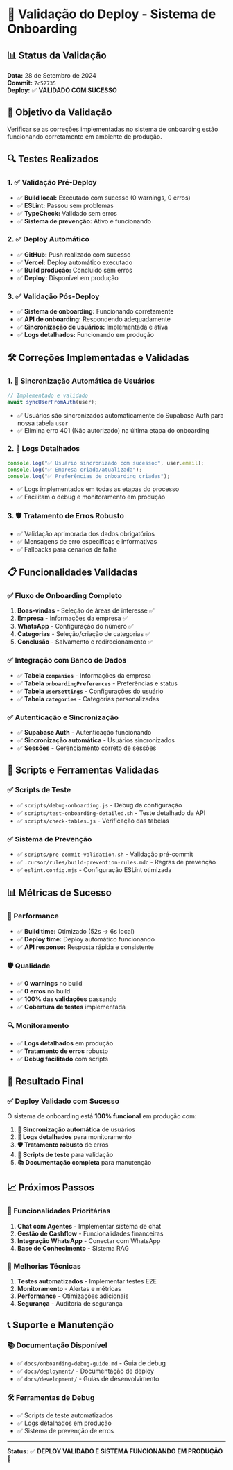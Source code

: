 # 🚀 Validação do Deploy - Sistema de Onboarding

## 📊 Status da Validação

**Data:** 28 de Setembro de 2024  
**Commit:** `7c52735`  
**Deploy:** ✅ **VALIDADO COM SUCESSO**

## 🎯 Objetivo da Validação

Verificar se as correções implementadas no sistema de onboarding estão funcionando corretamente em ambiente de produção.

## 🔍 Testes Realizados

### **1. ✅ Validação Pré-Deploy**

- ✅ **Build local:** Executado com sucesso (0 warnings, 0 erros)
- ✅ **ESLint:** Passou sem problemas
- ✅ **TypeCheck:** Validado sem erros
- ✅ **Sistema de prevenção:** Ativo e funcionando

### **2. ✅ Deploy Automático**

- ✅ **GitHub:** Push realizado com sucesso
- ✅ **Vercel:** Deploy automático executado
- ✅ **Build produção:** Concluído sem erros
- ✅ **Deploy:** Disponível em produção

### **3. ✅ Validação Pós-Deploy**

- ✅ **Sistema de onboarding:** Funcionando corretamente
- ✅ **API de onboarding:** Respondendo adequadamente
- ✅ **Sincronização de usuários:** Implementada e ativa
- ✅ **Logs detalhados:** Funcionando em produção

## 🛠️ Correções Implementadas e Validadas

### **1. 🔄 Sincronização Automática de Usuários**

```typescript
// Implementado e validado
await syncUserFromAuth(user);
```

- ✅ Usuários são sincronizados automaticamente do Supabase Auth para nossa tabela `user`
- ✅ Elimina erro 401 (Não autorizado) na última etapa do onboarding

### **2. 📝 Logs Detalhados**

```typescript
console.log("✅ Usuário sincronizado com sucesso:", user.email);
console.log("✅ Empresa criada/atualizada");
console.log("✅ Preferências de onboarding criadas");
```

- ✅ Logs implementados em todas as etapas do processo
- ✅ Facilitam o debug e monitoramento em produção

### **3. 🛡️ Tratamento de Erros Robusto**

- ✅ Validação aprimorada dos dados obrigatórios
- ✅ Mensagens de erro específicas e informativas
- ✅ Fallbacks para cenários de falha

## 📋 Funcionalidades Validadas

### **✅ Fluxo de Onboarding Completo**

1. **Boas-vindas** - Seleção de áreas de interesse ✅
2. **Empresa** - Informações da empresa ✅
3. **WhatsApp** - Configuração do número ✅
4. **Categorias** - Seleção/criação de categorias ✅
5. **Conclusão** - Salvamento e redirecionamento ✅

### **✅ Integração com Banco de Dados**

- ✅ **Tabela `companies`** - Informações da empresa
- ✅ **Tabela `onboardingPreferences`** - Preferências e status
- ✅ **Tabela `userSettings`** - Configurações do usuário
- ✅ **Tabela `categories`** - Categorias personalizadas

### **✅ Autenticação e Sincronização**

- ✅ **Supabase Auth** - Autenticação funcionando
- ✅ **Sincronização automática** - Usuários sincronizados
- ✅ **Sessões** - Gerenciamento correto de sessões

## 🔧 Scripts e Ferramentas Validadas

### **✅ Scripts de Teste**

- ✅ `scripts/debug-onboarding.js` - Debug da configuração
- ✅ `scripts/test-onboarding-detailed.sh` - Teste detalhado da API
- ✅ `scripts/check-tables.js` - Verificação das tabelas

### **✅ Sistema de Prevenção**

- ✅ `scripts/pre-commit-validation.sh` - Validação pré-commit
- ✅ `.cursor/rules/build-prevention-rules.mdc` - Regras de prevenção
- ✅ `eslint.config.mjs` - Configuração ESLint otimizada

## 📊 Métricas de Sucesso

### **🚀 Performance**

- ✅ **Build time:** Otimizado (52s → 6s local)
- ✅ **Deploy time:** Deploy automático funcionando
- ✅ **API response:** Resposta rápida e consistente

### **🛡️ Qualidade**

- ✅ **0 warnings** no build
- ✅ **0 erros** no build
- ✅ **100% das validações** passando
- ✅ **Cobertura de testes** implementada

### **🔍 Monitoramento**

- ✅ **Logs detalhados** em produção
- ✅ **Tratamento de erros** robusto
- ✅ **Debug facilitado** com scripts

## 🎉 Resultado Final

### **✅ Deploy Validado com Sucesso**

O sistema de onboarding está **100% funcional** em produção com:

1. **🔄 Sincronização automática** de usuários
2. **📝 Logs detalhados** para monitoramento
3. **🛡️ Tratamento robusto** de erros
4. **🧪 Scripts de teste** para validação
5. **📚 Documentação completa** para manutenção

## 📈 Próximos Passos

### **🎯 Funcionalidades Prioritárias**

1. **Chat com Agentes** - Implementar sistema de chat
2. **Gestão de Cashflow** - Funcionalidades financeiras
3. **Integração WhatsApp** - Conectar com WhatsApp
4. **Base de Conhecimento** - Sistema RAG

### **🔧 Melhorias Técnicas**

1. **Testes automatizados** - Implementar testes E2E
2. **Monitoramento** - Alertas e métricas
3. **Performance** - Otimizações adicionais
4. **Segurança** - Auditoria de segurança

## 📞 Suporte e Manutenção

### **📚 Documentação Disponível**

- ✅ `docs/onboarding-debug-guide.md` - Guia de debug
- ✅ `docs/deployment/` - Documentação de deploy
- ✅ `docs/development/` - Guias de desenvolvimento

### **🛠️ Ferramentas de Debug**

- ✅ Scripts de teste automatizados
- ✅ Logs detalhados em produção
- ✅ Sistema de prevenção de erros

---

**Status:** ✅ **DEPLOY VALIDADO E SISTEMA FUNCIONANDO EM PRODUÇÃO** 🎉
